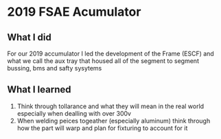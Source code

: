 # 2019 FSAE Acumulator
## What I did
For our 2019 accumulator I led the development of the Frame (ESCF) and what we call the aux tray that housed all of the segment to segment bussing, bms and safty sysytems
## What I learned
1. Think through tollarance and what they will mean in the real world especially when dealling with over 300v
2. When welding peices togeather (especially aluminum) think through how the part will warp and plan for fixturing to account for it
